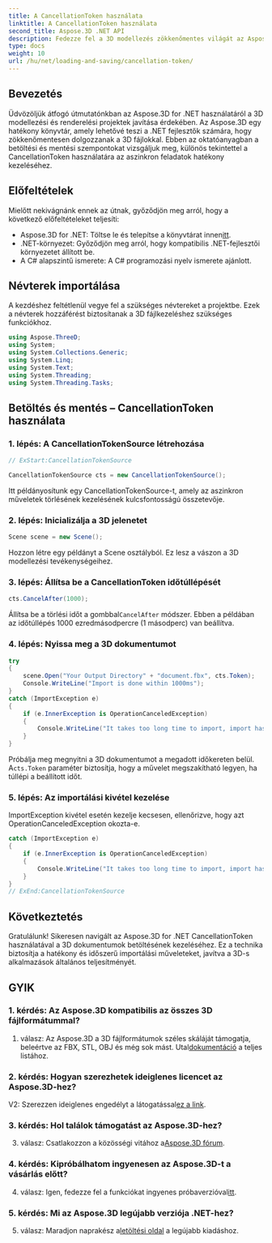 ```yaml
---
title: A CancellationToken használata
linktitle: A CancellationToken használata
second_title: Aspose.3D .NET API
description: Fedezze fel a 3D modellezés zökkenőmentes világát az Aspose.3D for .NET segítségével. Tanuljon meg hatékonyan betölteni és elmenteni 3D dokumentumokat a CancellationToken használatával.
type: docs
weight: 10
url: /hu/net/loading-and-saving/cancellation-token/
---
```

## Bevezetés

Üdvözöljük átfogó útmutatónkban az Aspose.3D for .NET használatáról a 3D modellezési és renderelési projektek javítása érdekében. Az Aspose.3D egy hatékony könyvtár, amely lehetővé teszi a .NET fejlesztők számára, hogy zökkenőmentesen dolgozzanak a 3D fájlokkal. Ebben az oktatóanyagban a betöltési és mentési szempontokat vizsgáljuk meg, különös tekintettel a CancellationToken használatára az aszinkron feladatok hatékony kezeléséhez.

## Előfeltételek

Mielőtt nekivágnánk ennek az útnak, győződjön meg arról, hogy a következő előfeltételeket teljesíti:

-  Aspose.3D for .NET: Töltse le és telepítse a könyvtárat innen[itt](https://releases.aspose.com/3d/net/).
- .NET-környezet: Győződjön meg arról, hogy kompatibilis .NET-fejlesztői környezetet állított be.
- A C# alapszintű ismerete: A C# programozási nyelv ismerete ajánlott.

## Névterek importálása

A kezdéshez feltétlenül vegye fel a szükséges névtereket a projektbe. Ezek a névterek hozzáférést biztosítanak a 3D fájlkezeléshez szükséges funkciókhoz.

```csharp
using Aspose.ThreeD;
using System;
using System.Collections.Generic;
using System.Linq;
using System.Text;
using System.Threading;
using System.Threading.Tasks;
```

## Betöltés és mentés – CancellationToken használata

### 1. lépés: A CancellationTokenSource létrehozása

```csharp
// ExStart:CancellationTokenSource

CancellationTokenSource cts = new CancellationTokenSource();
```

Itt példányosítunk egy CancellationTokenSource-t, amely az aszinkron műveletek törlésének kezelésének kulcsfontosságú összetevője.

### 2. lépés: Inicializálja a 3D jelenetet

```csharp
Scene scene = new Scene();
```

Hozzon létre egy példányt a Scene osztályból. Ez lesz a vászon a 3D modellezési tevékenységeihez.

### 3. lépés: Állítsa be a CancellationToken időtúllépését

```csharp
cts.CancelAfter(1000);
```

 Állítsa be a törlési időt a gombbal`CancelAfter` módszer. Ebben a példában az időtúllépés 1000 ezredmásodpercre (1 másodperc) van beállítva.

### 4. lépés: Nyissa meg a 3D dokumentumot

```csharp
try
{
    scene.Open("Your Output Directory" + "document.fbx", cts.Token);
    Console.WriteLine("Import is done within 1000ms");
}
catch (ImportException e)
{
    if (e.InnerException is OperationCanceledException)
    {
        Console.WriteLine("It takes too long time to import, import has been canceled.");
    }
}
```

 Próbálja meg megnyitni a 3D dokumentumot a megadott időkereten belül. A`cts.Token` paraméter biztosítja, hogy a művelet megszakítható legyen, ha túllépi a beállított időt.

### 5. lépés: Az importálási kivétel kezelése

ImportException kivétel esetén kezelje kecsesen, ellenőrizve, hogy azt OperationCanceledException okozta-e.

```csharp
catch (ImportException e)
{
    if (e.InnerException is OperationCanceledException)
    {
        Console.WriteLine("It takes too long time to import, import has been canceled.");
    }
}
// ExEnd:CancellationTokenSource
```

## Következtetés

Gratulálunk! Sikeresen navigált az Aspose.3D for .NET CancellationToken használatával a 3D dokumentumok betöltésének kezeléséhez. Ez a technika biztosítja a hatékony és időszerű importálási műveleteket, javítva a 3D-s alkalmazások általános teljesítményét.

## GYIK

### 1. kérdés: Az Aspose.3D kompatibilis az összes 3D fájlformátummal?

 1. válasz: Az Aspose.3D a 3D fájlformátumok széles skáláját támogatja, beleértve az FBX, STL, OBJ és még sok mást. Utal[dokumentáció](https://reference.aspose.com/3d/net/) a teljes listához.

### 2. kérdés: Hogyan szerezhetek ideiglenes licencet az Aspose.3D-hez?

 V2: Szerezzen ideiglenes engedélyt a látogatással[ez a link](https://purchase.aspose.com/temporary-license/).

### 3. kérdés: Hol találok támogatást az Aspose.3D-hez?

 3. válasz: Csatlakozzon a közösségi vitához a[Aspose.3D fórum](https://forum.aspose.com/c/3d/18).

### 4. kérdés: Kipróbálhatom ingyenesen az Aspose.3D-t a vásárlás előtt?

 4. válasz: Igen, fedezze fel a funkciókat ingyenes próbaverzióval[itt](https://releases.aspose.com/).

### 5. kérdés: Mi az Aspose.3D legújabb verziója .NET-hez?

 5. válasz: Maradjon naprakész a[letöltési oldal](https://releases.aspose.com/3d/net/) a legújabb kiadáshoz.